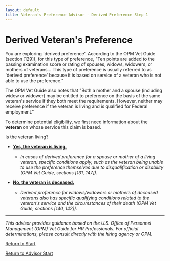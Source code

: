 ```yaml
---
layout: default
title: Veteran's Preference Advisor - Derived Preference Step 1
---
```


# Derived Veteran's Preference

You are exploring 'derived preference'. According to the OPM Vet Guide (section [129]), for this type of preference, "Ten points are added to the passing examination score or rating of spouses, widows, widowers, or mothers of veterans... This type of preference is usually referred to as 'derived preference' because it is based on service of a veteran who is not able to use the preference."

The OPM Vet Guide also notes that "Both a mother and a spouse (including widow or widower) may be entitled to preference on the basis of the same veteran's service if they both meet the requirements. However, neither may receive preference if the veteran is living and is qualified for Federal employment."

To determine potential eligibility, we first need information about the **veteran** on whose service this claim is based.

Is the veteran living?

* **[Yes, the veteran is living.](derived_preference_living_vet_step2.md)**
    * *In cases of derived preference for a spouse or mother of a living veteran, specific conditions apply, such as the veteran being unable to use the preference themselves due to disqualification or disability (OPM Vet Guide, sections [131, 147]).*

* **[No, the veteran is deceased.](derived_preference_deceased_vet_step2.md)**
    * *Derived preference for widows/widowers or mothers of deceased veterans also has specific qualifying conditions related to the veteran's service and the circumstances of their death (OPM Vet Guide, sections [140, 142]).*

---
*This advisor provides guidance based on the U.S. Office of Personnel Management (OPM) Vet Guide for HR Professionals. For official determinations, please consult directly with the hiring agency or OPM.*

[Return to Start](start.md)

[Return to Advisor Start](./start.md)
